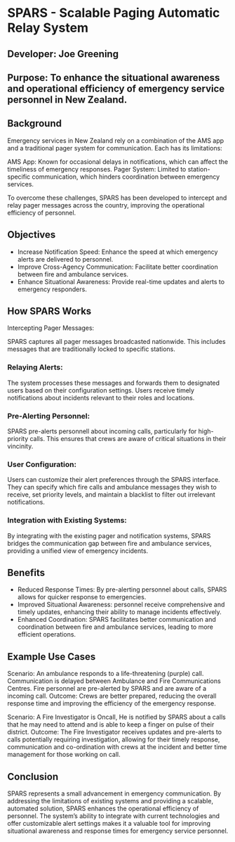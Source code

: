 
<!--

**Here are some ideas to get you started:**

🙋‍♀️ A short introduction - what is your organization all about?
🌈 Contribution guidelines - how can the community get involved?
👩‍💻 Useful resources - where can the community find your docs? Is there anything else the community should know?
🍿 Fun facts - what does your team eat for breakfast?
🧙 Remember, you can do mighty things with the power of [Markdown](https://docs.github.com/github/writing-on-github/getting-started-with-writing-and-formatting-on-github/basic-writing-and-formatting-syntax)
-->
# SPARS - Scalable Paging Automatic Relay System

## Developer: Joe Greening
## Purpose: To enhance the situational awareness and operational efficiency of emergency service personnel in New Zealand.

## Background
Emergency services in New Zealand rely on a combination of the AMS app and a traditional pager system for communication. Each has its limitations:

AMS App: Known for occasional delays in notifications, which can affect the timeliness of emergency responses.
Pager System: Limited to station-specific communication, which hinders coordination between emergency services.

To overcome these challenges, SPARS has been developed to intercept and relay pager messages across the country, improving the operational efficiency of personnel.

## Objectives
- Increase Notification Speed: Enhance the speed at which emergency alerts are delivered to personnel.
- Improve Cross-Agency Communication: Facilitate better coordination between fire and ambulance services.
- Enhance Situational Awareness: Provide real-time updates and alerts to emergency responders.

## How SPARS Works
Intercepting Pager Messages:

SPARS captures all pager messages broadcasted nationwide. This includes messages that are traditionally locked to specific stations.

### Relaying Alerts:

The system processes these messages and forwards them to designated users based on their configuration settings. Users receive timely notifications about incidents relevant to their roles and locations.

### Pre-Alerting Personnel:

SPARS pre-alerts personnell about incoming calls, particularly for high-priority calls. This ensures that crews are aware of critical situations in their vincinity.

### User Configuration:

Users can customize their alert preferences through the SPARS interface. They can specify which fire calls and ambulance messages they wish to receive, set priority levels, and maintain a blacklist to filter out irrelevant notifications.

### Integration with Existing Systems:

By integrating with the existing pager and notification systems, SPARS bridges the communication gap between fire and ambulance services, providing a unified view of emergency incidents.

## Benefits
- Reduced Response Times: By pre-alerting personnel about calls, SPARS allows for quicker response to emergencies.
- Improved Situational Awareness: personnel receive comprehensive and timely updates, enhancing their ability to manage incidents effectively.
- Enhanced Coordination: SPARS facilitates better communication and coordination between fire and ambulance services, leading to more efficient operations.

## Example Use Cases

Scenario: An ambulance responds to a life-threatening (purple) call. Communication is delayed between Ambulance and Fire Communications Centres. Fire personnel are pre-alerted by SPARS and are aware of a incoming call.
Outcome: Crews are better prepared, reducing the overall response time and improving the efficiency of the emergency response.

Scenario: A Fire Investigator is Oncall, He is notified by SPARS about a calls that he may need to attend and is able to keep a finger on pulse of their district.
Outcome: The Fire Investigator receives updates and pre-alerts to calls potentially requiring investigation, allowing for their timely response, communication and co-ordination with crews at the incident and better time management for those working on call.

## Conclusion
SPARS represents a small advancement in emergency communication. By addressing the limitations of existing systems and providing a scalable, automated solution, SPARS enhances the operational efficiency of personnel. The system’s ability to integrate with current technologies and offer customizable alert settings makes it a valuable tool for improving situational awareness and response times for emergency service personnel.
